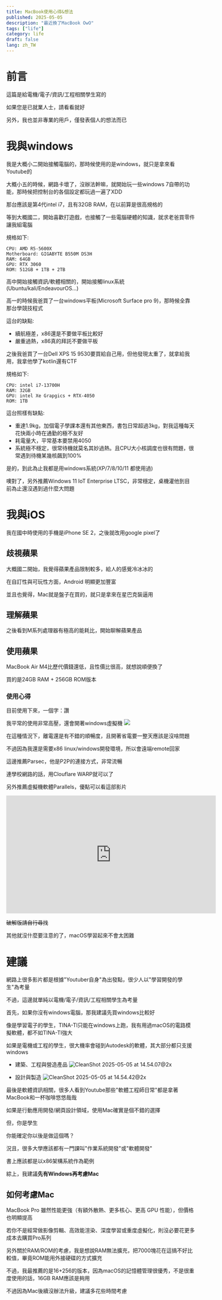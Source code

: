 ```yaml
---
title: MacBook使用心得&想法
published: 2025-05-05
description: "最近換了MacBook OwO"
tags: ["life"]
category: life
draft: false
lang: zh_TW
---
```


# 前言
這篇是給電機/電子/資訊/工程相關學生寫的

如果您是已就業人士，請看看就好

另外，我也並非專業的用戶，僅發表個人的想法而已

# 我與windows
我是大概小二開始接觸電腦的，那時候使用的是windows，就只是拿來看Youtube的

大概小五的時候，網路卡壞了，沒辦法幹嘛，就開始玩一些windows 7自帶的功能，那時候把控制台的各個設定都玩過一遍了XDD

那台應該是第4代intel i7，且有32GB RAM，在以前算是很高規格的

等到大概國二，開始喜歡打遊戲，也接觸了一些電腦硬體的知識，就求老爸買零件讓我組電腦

規格如下:
```
CPU: AMD R5-5600X
Motherboard: GIGABYTE B550M DS3H
RAM: 64GB
GPU: RTX 3060
ROM: 512GB + 1TB + 2TB
```

高中開始接觸資訊/軟體相關的，開始接觸linux系統 (Ubuntu/kali/EndeavourOS...)

高一的時候我爸買了一台windows平板(Microsoft Surface pro 9)，那時候全靠那台學競技程式

這台的缺點:
- 續航極差，x86還是不要做平板比較好
- 嚴重過熱，x86真的拜託不要做平板

之後我爸買了一台Dell XPS 15 9530要買給自己用，但他發現太重了，就拿給我用，我拿他學了kotlin還有CTF

規格如下:
```
CPU: intel i7-13700H
RAM: 32GB
GPU: intel Xe Grapgics + RTX-4050
ROM: 1TB
```

這台照樣有缺點:
- 重達1.9kg，加個電子學課本還有其他東西，書包日常超過3kg，對我這種每天花快兩小時在通勤的極不友好
- 耗電量大，平常基本要禁用4050
- 系統極不穩定，很常待機就莫名其妙過熱。且CPU大小核調度也很有問題，很常遇到待機某幾核飆到100%

是的，到此為止我都是用windows系統(XP/7/8/10/11 都使用過)

噢對了，另外推薦Windows 11 IoT Enterprise LTSC，非常穩定，桌機灌他到目前為止還沒遇到過什麼大問題

# 我與iOS

我在國中時使用的手機是iPhone SE 2，之後就改用google pixel了

## 歧視蘋果
大概國二開始，我覺得蘋果產品限制較多，給人的感覺冷冰冰的

在自訂性與可玩性方面，Android 明顯更加豐富

並且也覺得，Mac就是盤子在買的，就只是拿來在星巴克裝逼用

## 理解蘋果
之後看到M系列處理器有極高的能耗比，開始聊解蘋果產品

## 使用蘋果
MacBook Air M4比歷代價錢還低，且性價比很高，就想說順便換了

買的是24GB RAM + 256GB ROM版本


### 使用心得

目前使用下來，一個字：讚

我平常的使用非常高壓，還會開著windows虛擬機
![](https://i.ibb.co/0jfPqqRX/Clean-Shot-2025-05-05-at-14-33-43-2x.png)

在這種情況下，離電還是有不錯的順暢度，且開著省電要一整天應該是沒啥問題

不過因為我還是需要x86 linux/windows開發環境，所以會遠端remote回家

這邊推薦Parsec，他是P2P的連接方式，非常流暢

連學校網路的話，用Clouflare WARP就可以了

另外推薦虛擬機軟體Parallels，優點可以看這部影片
<iframe width="560" height="315" src="https://www.youtube.com/embed/nq0y7Ecjyx8?si=hdT-ImMmR1u_5bZ0" title="YouTube video player" frameborder="0" allow="accelerometer; autoplay; clipboard-write; encrypted-media; gyroscope; picture-in-picture; web-share" referrerpolicy="strict-origin-when-cross-origin" allowfullscreen></iframe>

~~破解版請自行尋找~~

其他就沒什麼要注意的了，macOS學習起來不會太困難

# 建議
網路上很多影片都是根據"Youtuber自身"為出發點，很少人以"學習開發的學生"為考量

不過，這邊就單純以電機/電子/資訊/工程相關學生為考量

首先，如果你沒有windows電腦，那我建議先買windows比較好

像是學習電子的學生，TINA-TI只能在windows上跑，我有用過macOS的電路模擬軟體，都不如TINA-TI強大

如果是電機或工程的學生，很大機率會碰到Autodesk的軟體，其大部分都只支援windows

- 建築、工程與營造產品
![CleanShot 2025-05-05 at 14.54.07@2x](https://hackmd.io/_uploads/Bk4sxJLxxe.png)

- 設計與製造
![CleanShot 2025-05-05 at 14.54.42@2x](https://hackmd.io/_uploads/Hy4axy8ell.png)

最後是軟體資訊相關，很多人看到Youtube那些"軟體工程師日常"都是拿著MacBook和一杯咖啡悠悠哉哉

如果是行動應用開發/網頁設計領域，使用Mac確實是個不錯的選擇

但，你是學生

你能確定你以後是做這個嗎？

況且，很多大學應該都有一門課叫"作業系統開發"或"軟體開發"

書上應該都是以x86架構系統作為範例

綜上，我建議**先有Windows再考慮Mac**

## 如何考慮Mac

MacBook Pro 雖然性能更強（有額外散熱、更多核心、更高 GPU 性能），但價格也明顯提高

若你不是經常做影像剪輯、高效能渲染、深度學習或重度虛擬化，則沒必要花更多成本去購買Pro系列

另外關於RAM/ROM的考慮，我是想說RAM無法擴充，把7000塊花在這搞不好比較值，畢竟ROM能用外接硬碟的方式擴充

不過，我最推薦的是16+256的版本，因為macOS的記憶體管理很優秀，不是很重度使用的話，16GB RAM應該是夠用

不過因為Mac後續沒辦法升級，建議多花些時間考慮